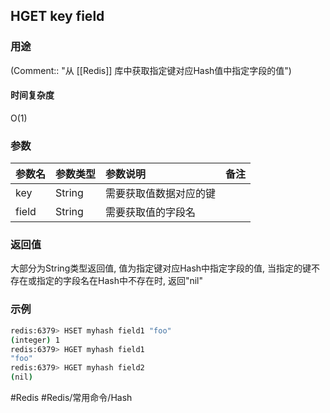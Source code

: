 ## HGET key field

### 用途
(Comment:: "从 [[Redis]] 库中获取指定键对应Hash值中指定字段的值")

#### 时间复杂度
O(1)

### 参数
|参数名|参数类型|参数说明|备注|
|:-|:-|:-|:-|
|key|String|需要获取值数据对应的键||
|field|String|需要获取值的字段名||

### 返回值
大部分为String类型返回值, 值为指定键对应Hash中指定字段的值, 当指定的键不存在或指定的字段名在Hash中不存在时, 返回"nil"

### 示例
```bash
redis:6379> HSET myhash field1 "foo"
(integer) 1
redis:6379> HGET myhash field1
"foo"
redis:6379> HGET myhash field2
(nil)
```

#Redis #Redis/常用命令/Hash